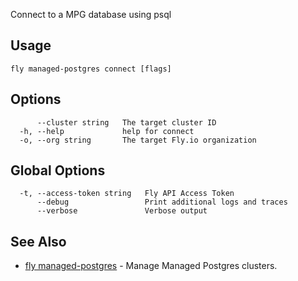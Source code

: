 Connect to a MPG database using psql

## Usage
~~~
fly managed-postgres connect [flags]
~~~

## Options

~~~
      --cluster string   The target cluster ID
  -h, --help             help for connect
  -o, --org string       The target Fly.io organization
~~~

## Global Options

~~~
  -t, --access-token string   Fly API Access Token
      --debug                 Print additional logs and traces
      --verbose               Verbose output
~~~

## See Also

* [fly managed-postgres](/docs/flyctl/managed-postgres/)	 - Manage Managed Postgres clusters.

